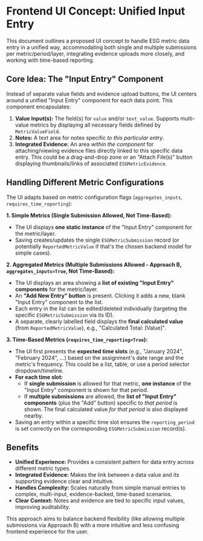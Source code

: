 # Frontend UI Concept: Unified Input Entry

This document outlines a proposed UI concept to handle ESG metric data entry in a unified way, accommodating both single and multiple submissions per metric/period/layer, integrating evidence uploads more closely, and working with time-based reporting.

## Core Idea: The "Input Entry" Component

Instead of separate value fields and evidence upload buttons, the UI centers around a unified "Input Entry" component for each data point. This component encapsulates:

1.  **Value Input(s):** The field(s) for `value` and/or `text_value`. Supports multi-value metrics by displaying all necessary fields defined by `MetricValueField`.
2.  **Notes:** A text area for notes specific *to this particular entry*.
3.  **Integrated Evidence:** An area *within the component* for attaching/viewing evidence files directly linked to this specific data entry. This could be a drag-and-drop zone or an "Attach File(s)" button displaying thumbnails/links of associated `ESGMetricEvidence`.

## Handling Different Metric Configurations

The UI adapts based on metric configuration flags (`aggregates_inputs`, `requires_time_reporting`):

**1. Simple Metrics (Single Submission Allowed, Not Time-Based):**
   - The UI displays **one static instance** of the "Input Entry" component for the metric/layer.
   - Saving creates/updates the single `ESGMetricSubmission` record (or potentially `ReportedMetricValue` if that's the chosen backend model for simple cases).

**2. Aggregated Metrics (Multiple Submissions Allowed - Approach B, `aggregates_inputs=True`, Not Time-Based):**
   - The UI displays an area showing a **list of existing "Input Entry" components** for the metric/layer.
   - An **"Add New Entry" button** is present. Clicking it adds a new, blank "Input Entry" component to the list.
   - Each entry in the list can be edited/deleted individually (targeting the specific `ESGMetricSubmission` via its ID).
   - A separate, clearly labelled field displays the **final calculated value** (from `ReportedMetricValue`), e.g., "Calculated Total: [Value]".

**3. Time-Based Metrics (`requires_time_reporting=True`):**
   - The UI first presents the **expected time slots** (e.g., "January 2024", "February 2024", ...) based on the assignment's date range and the metric's frequency. This could be a list, table, or use a period selector dropdown/timeline.
   - **For each time slot:**
     - If **single submission** is allowed for that metric, **one instance** of the "Input Entry" component is shown for that period.
     - If **multiple submissions** are allowed, the **list of "Input Entry" components** (plus the "Add" button) specific to *that period* is shown. The final calculated value *for that period* is also displayed nearby.
   - Saving an entry within a specific time slot ensures the `reporting_period` is set correctly on the corresponding `ESGMetricSubmission` record(s).

## Benefits

*   **Unified Experience:** Provides a consistent pattern for data entry across different metric types.
*   **Integrated Evidence:** Makes the link between a data value and its supporting evidence clear and intuitive.
*   **Handles Complexity:** Scales naturally from simple manual entries to complex, multi-input, evidence-backed, time-based scenarios.
*   **Clear Context:** Notes and evidence are tied to specific input values, improving auditability.

This approach aims to balance backend flexibility (like allowing multiple submissions via Approach B) with a more intuitive and less confusing frontend experience for the user. 
